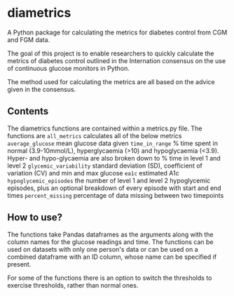 # diametrics
A Python package for calculating the metrics for diabetes control from CGM and FGM data.

The goal of this project is to enable researchers to quickly calculate the metrics of diabetes control outlined in the Internation consensus on the use of continuous glucose monitors in Python.

The method used for calculating the metrics are all based on the advice given in the consensus.

## Contents 
The diametrics functions are contained within a metrics.py file. The functions are
`all_metrics` calculates all of the below metrics
`average_glucose` mean glucose data given
`time_in_range` % time spent in normal (3.9-10mmol/L), hyperglycaemia (>10) and hypoglycaemia (<3.9). Hyper- and hypo-glycaemia are also broken down to % time in level 1 and level 2
`glycemic_variability` standard deviation (SD), coefficient of variation (CV) and min and max glucose
`ea1c` estimated A1c
`hypoglycemic_episodes` the number of level 1 and level 2 hypoglycemic episodes, plus an optional breakdown of every episode with start and end times
`percent_missing` percentage of data missing between two timepoints

## How to use?
 The functions take Pandas dataframes as the arguments along with the column names for the glucose readings and time. The functions can be used on datasets with only one person's data or can be used on a combined dataframe with an ID column, whose name can be specified if present.

For some of the functions there is an option to switch the thresholds to exercise thresholds, rather than normal ones.

